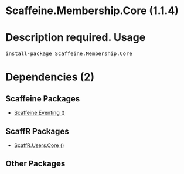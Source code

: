 ﻿Scaffeine.Membership.Core (1.1.4)
======
Description required.
Usage
======
<pre>install-package Scaffeine.Membership.Core</pre>
Dependencies (2)
=====

Scaffeine Packages
------
* [Scaffeine.Eventing ()](https://github.com/wcpro/Scaffeine/tree/master/src/Scaffeine.Eventing)

ScaffR Packages
------
* [ScaffR.Users.Core ()](https://github.com/wcpro/ScaffR/tree/master/src/ScaffR.Users.Core)

Other Packages
------
